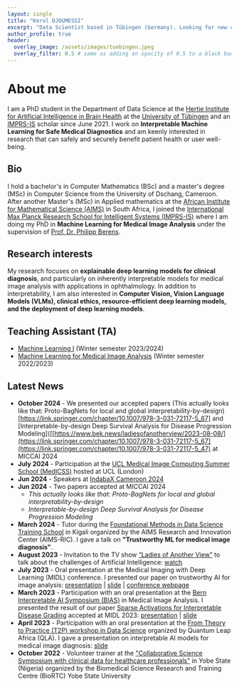 ```yaml
---
layout: single
title: "Kerol DJOUMESSI"
excerpt: "Data Scientist based in Tübingen (Germany). Looking for new career opportunities."
author_profile: true
header:
  overlay_image: /assets/images/tuebingen.jpeg
  overlay_filter: 0.5 # same as adding an opacity of 0.5 to a black background
---
```

# About me
I am a PhD student in the Department of Data Science at the [Hertie Institute for Artificial Intelligence in Brain Health](https://hertie.ai/data-science/team/members/kerol-djoumessi) at the [University of Tübingen](https://uni-tuebingen.de/en/) and an [IMPRS-IS](https://imprs.is.mpg.de/scholars) scholar since June 2021. I work on __Interpretable Machine Learning for Safe Medical Diagnostics__ and am keenly interested in research that can safely and securely benefit patient health or user well-being.
 
## Bio
I hold a bachelor's in Computer Mathematics (BSc) and a master's degree (MSc) in Computer Science from the University of Dschang, Cameroon. After another Master's (MSc) in Applied mathematics at the [African Institute for Mathematical Science (AIMS)](https://aims.ac.za/) in South Africa, I joined the [International Max Planck Research School for Intelligent Systems (IMPRS-IS)](https://imprs.is.mpg.de) where I am doing my PhD in __Machine Learning for Medical Image Analysis__ under the supervision of [Prof. Dr. Philipp Berens](https://hertie.ai/data-science).

## Research interests
My research focuses on __explainable deep learning models for clinical diagnosis__, and particularly on inherently interpretable models for medical image analysis with applications in ophthalmology. In addition to interpretability, I am also interested in __Computer Vision, Vision Language Models (VLMs), clinical ethics, resource-efficient deep learning models, and the deployment of deep learning models__. 

## Teaching Assistant (TA)
- [Machine Learning I](https://ovidius.uni-tuebingen.de/ilias3/goto.php?target=crs_4323713&client_id=pr02) (Winter semester 2023/2024)
- [Machine Learning for Medical Image Analysis](https://www.mlmia-unitue.de/teaching/ws22-ml-for-medical-image-analysis-ml4506/) (Winter semester 2022/2023)

## Latest News
- __October 2024__ - We presented our accepted  papers (This actually looks like that: Proto-BagNets for local and global interpretability-by-design)[https://link.springer.com/chapter/10.1007/978-3-031-72117-5_67] and [Interpretable-by-design Deep Survival Analysis for Disease Progression Modeling]([[https://www.bek.news/ladiesofanotherview/2023-08-08/](https://link.springer.com/chapter/10.1007/978-3-031-72117-5_67](https://link.springer.com/chapter/10.1007/978-3-031-72117-5_47) at MICCAI 2024 
- __July 2024__ - Participation at the [UCL Medical Image Computing Summer School (MedICSS)](https://www.ucl.ac.uk/medical-image-computing/ucl-medical-image-computing-summer-school-medicss) hosted at UCL (London) 
- __Jun 2024__ - Speakers at [IndabaX Cameroon 2024]([https://www.indabaxcameroon.org/speakers](https://deeplearningindaba.com/2024/indabax/cameroon/))
- __Jun 2024__ - Two papers accepted at MICCAI 2024
    - _This actually looks like that: Proto-BagNets for local and global interpretability-by-design_
    - _Interpretable-by-design Deep Survival Analysis for Disease Progression Modeling_
- __March 2024__ - Tutor during the [Foundational Methods in Data Science Training School](https://www.google.com/url?sa=t&source=web&rct=j&opi=89978449&url=https://qla.aimsric.org/%3Fevents%3Dfoundational-methods-in-data-science-training-school-2&ved=2ahUKEwjG6OO3xdmFAxUkhP0HHZ4iD_8QFnoECBMQAQ&usg=AOvVaw2DpuHiMg8Qoa8mse70vxwo) in Kigali organized by the AIMS Research and Innovation Center (AIMS-RIC). I gave a talk on __"Trustworthy ML for medical image diagnosis"__.
- __August 2023__ - Invitation to the TV show [“Ladies of Another View”](https://www.bek.news/ladiesofanotherview/2023-08-08/) to talk about the challenges of Artificial Intelligence: [watch](https://www.bek.news/ladiesofanotherview/2023-08-08/)
- __July 2023__ - Oral presentation at the Medical Imaging with Deep Learning (MIDL) conference. I presented our paper on trustworthy AI for image analysis: [presentation](https://www.youtube.com/watch?v=6T5TCBJaYl4) \| [slide](https://drive.google.com/file/d/1-hFD1RZmaPQqI5I80nfRZw6mguuvJ-Qo/view) \| [conference webpage](https://2023.midl.io/program)
- __March 2023__ - Participation with an oral presentation at the [Bern Interpretable AI Symposium (BIAS)](https://www.caim.unibe.ch/about_us/news_and_events/events_2022/bias_symposium/index_eng.html) in Medical Image Analysis. I presented the result of our paper [Sparse Activations for Interpretable Disease Grading](https://openreview.net/forum?id=us8BFTsWOq) accepted at MIDL 2023: [presentation](https://drive.google.com/file/d/1Q7UN_kMoggfK9HKLHMCGLPo7x7Nmpa7k/view) \| [slide](https://drive.google.com/file/d/1EoOElk0CIvV70o1ZCCyZoyJ2elYRoBrf/view)
- __April 2023__ - Participation with an oral presentation at the [From Theory to Practice (T2P) workshop in Data Science](https://qla.aimsric.org/?events=theory-to-practice-t2p-2022) organized by Quantum Leap Africa (QLA). I gave a presentation on interpretable AI models for medical image diagnosis: [slide](https://drive.google.com/file/d/1ucH40izWpzQuHvS5R2lGWTmvwvpe2_oL/view)
- __October 2022__ - Volunteer trainer at the ["Collaborative Science Symposium with clinical data for healthcare professionals"](https://biortc.com/biortc-summer-school-2023-advancing-bioimaging-and-open-hardware-training-in-africa/) in Yobe
State (Nigeria) organized by the Biomedical Science Research and Training Centre (BioRTC) Yobe State University

